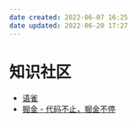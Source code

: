 ```yaml
---
date created: 2022-06-07 16:25
date updated: 2022-06-20 17:27
---
```


# 知识社区

- [语雀](https://www.yuque.com/about)
- [掘金 - 代码不止，掘金不停](https://juejin.cn/)
